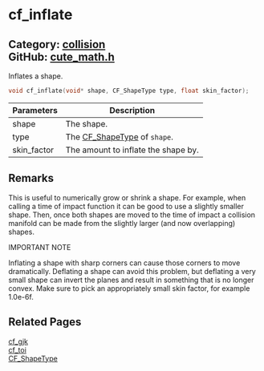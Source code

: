 [//]: # (This file is automatically generated by Cute Framework's docs parser.)
[//]: # (Do not edit this file by hand!)
[//]: # (See: https://github.com/RandyGaul/cute_framework/blob/master/samples/docs_parser.cpp)
[](../header.md ':include')

# cf_inflate

Category: [collision](/api_reference?id=collision)  
GitHub: [cute_math.h](https://github.com/RandyGaul/cute_framework/blob/master/include/cute_math.h)  
---

Inflates a shape.

```cpp
void cf_inflate(void* shape, CF_ShapeType type, float skin_factor);
```

Parameters | Description
--- | ---
shape | The shape.
type | The [CF_ShapeType](/collision/cf_shapetype.md) of `shape`.
skin_factor | The amount to inflate the shape by.

## Remarks

This is useful to numerically grow or shrink a shape. For example, when calling a time of impact function it can be good to use
a slightly smaller shape. Then, once both shapes are moved to the time of impact a collision manifold can be made from the
slightly larger (and now overlapping) shapes.

IMPORTANT NOTE

Inflating a shape with sharp corners can cause those corners to move dramatically. Deflating a shape can avoid this problem,
but deflating a very small shape can invert the planes and result in something that is no longer convex. Make sure to pick an
appropriately small skin factor, for example 1.0e-6f.

## Related Pages

[cf_gjk](/collision/cf_gjk.md)  
[cf_toi](/collision/cf_toi.md)  
[CF_ShapeType](/collision/cf_shapetype.md)  
